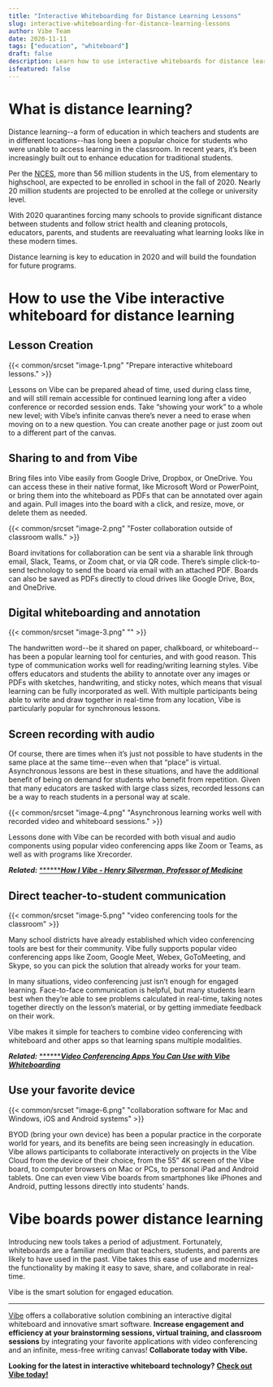 ```yaml
---
title: "Interactive Whiteboarding for Distance Learning Lessons"
slug: interactive-whiteboarding-for-distance-learning-lessons
author: Vibe Team
date: 2020-11-11
tags: ["education", "whiteboard"]
draft: false
description: Learn how to use interactive whiteboards for distance learning and in the classroom.
isfeatured: false
---
```



# What is distance learning? 

Distance learning--a form of education in which teachers and students are in different locations--has long been a popular choice for students who were unable to access learning in the classroom. In recent years, it’s been increasingly built out to enhance education for traditional students. 

Per the [NCES](https://nces.ed.gov/fastfacts/display.asp?id=372#:~:text=Total%20public%20elementary%20and%20secondary,expected%20to%20include%20(source)%3A), more than 56 million students in the US, from elementary to highschool, are expected to be enrolled in school in the fall of 2020. Nearly 20 million students are projected to be enrolled at the college or university level. 

With 2020 quarantines forcing many schools to provide significant distance between students and follow strict health and cleaning protocols, educators, parents, and students are reevaluating what learning looks like in these modern times. 

Distance learning is key to education in 2020 and will build the foundation for future programs.


# How to use the Vibe interactive whiteboard for distance learning
## Lesson Creation
{{< common/srcset "image-1.png" "Prepare interactive whiteboard lessons." >}}


Lessons on Vibe can be prepared ahead of time, used during class time, and will still remain accessible for continued learning long after a video conference or recorded session ends. Take “showing your work” to a whole new level; with Vibe’s infinite canvas there’s never a need to erase when moving on to a new question. You can create another page or just zoom out to a different part of the canvas.


## Sharing to and from Vibe 

Bring files into Vibe easily from Google Drive, Dropbox, or OneDrive. You can access these in their native format, like Microsoft Word or PowerPoint, or bring them into the whiteboard as PDFs that can be annotated over again and again. Pull images into the board with a click, and resize, move, or delete them as needed. 

{{< common/srcset "image-2.png" "Foster collaboration outside of classroom walls." >}}


Board invitations for collaboration can be sent via a sharable link through email, Slack, Teams, or Zoom chat, or via QR code. There’s simple click-to-send technology to send the board via email with an attached PDF. Boards can also be saved as PDFs directly to cloud drives like Google Drive, Box, and OneDrive.


## Digital whiteboarding and annotation 
{{< common/srcset "image-3.png" "" >}}


The handwritten word--be it shared on paper, chalkboard, or whiteboard--has been a popular learning tool for centuries, and with good reason. This type of communication works well for reading/writing learning styles. Vibe offers educators and students the ability to annotate over any images or PDFs with sketches, handwriting, and sticky notes, which means that visual learning can be fully incorporated as well. With multiple participants being able to write and draw together in real-time from any location, Vibe is particularly popular for synchronous lessons.


## Screen recording with audio 

Of course, there are times when it’s just not possible to have students in the same place at the same time--even when that “place” is virtual. Asynchronous lessons are best in these situations, and have the additional benefit of being on demand for students who benefit from repetition. Given that many educators are tasked with large class sizes, recorded lessons can be a way to reach students in a personal way at scale. 

{{< common/srcset "image-4.png" "Asynchronous learning works well with recorded video and whiteboard sessions." >}}


Lessons done with Vibe can be recorded with both visual and audio components using popular video conferencing apps like Zoom or Teams, as well as with programs like Xrecorder.

***Related:*** [******](https://vibe.us/blog/8-ways-to-brainstorm-with-remote-workers/)[***How I Vibe - Henry Silverman, Professor of Medicine***](https://vibe.us/blog/how-i-vibe-henry-silverman-professor-of-medicine/)

## Direct teacher-to-student communication
{{< common/srcset "image-5.png" "video conferencing tools for the classroom" >}}


Many school districts have already established which video conferencing tools are best for their community. Vibe fully supports popular video conferencing apps like Zoom, Google Meet, Webex, GoToMeeting, and Skype, so you can pick the solution that already works for your team.

In many situations, video conferencing just isn’t enough for engaged learning. Face-to-face communication is helpful, but many students learn best when they’re able to see problems calculated in real-time, taking notes together directly on the lesson’s material, or by getting immediate feedback on their work.

Vibe makes it simple for teachers to combine video conferencing with whiteboard and other apps so that learning spans multiple modalities.

***Related:*** [******](https://vibe.us/blog/8-ways-to-brainstorm-with-remote-workers/)[***Video Conferencing Apps You Can Use with Vibe Whiteboarding***](https://vibe.us/blog/video-conferencing-apps-with-whiteboard/)


## Use your favorite device 
{{< common/srcset "image-6.png" "collaboration software for Mac and Windows, iOS and Android systems" >}}


BYOD (bring your own device) has been a popular practice in the corporate world for years, and its benefits are being seen increasingly in education. Vibe allows participants to collaborate interactively on projects in the Vibe Cloud from the device of their choice, from the 55” 4K screen of the Vibe board, to computer browsers on Mac or PCs, to personal iPad and Android tablets. One can even view Vibe boards from smartphones like iPhones and Android, putting lessons directly into students' hands.


# Vibe boards power distance learning

Introducing new tools takes a period of adjustment. Fortunately, whiteboards are a familiar medium that teachers, students, and parents are likely to have used in the past. Vibe takes this ease of use and modernizes the functionality by making it easy to save, share, and collaborate in real-time.

Vibe is the smart solution for engaged education.



----------

[Vibe](https://vibe.us/) offers a collaborative solution combining an interactive digital whiteboard and innovative smart software. **Increase engagement and efficiency at your brainstorming sessions, virtual training, and classroom sessions** by integrating your favorite applications with video conferencing and an infinite, mess-free writing canvas! **Collaborate today with Vibe.**

**Looking for the latest in interactive whiteboard technology?** [**Check out Vibe today!**](https://vibe.us/order/)
